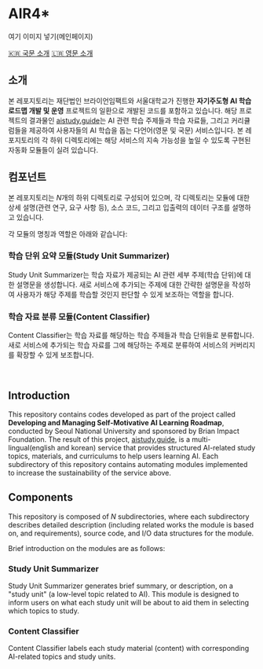 # AIR4*
여기 이미지 넣기(메인페이지)

[🇰🇷 국문 소개](#소개) [🇱🇷 영문 소개](#introduction)

## 소개
본 레포지토리는 재단법인 브라이언임팩트와 서울대학교가 진행한 **자기주도형 AI 학습 로드맵 개발 및 운영** 프로젝트의 일환으로 개발된 코드를 포함하고 있습니다.
해당 프로젝트의 결과물인 [aistudy.guide](http://aistudy.guide:3000)는 AI 관련 학습 주제들과 학습 자료들, 그리고 커리큘럼들을 제공하여 사용자들의 AI 학습을 돕는 다언어(영문 및 국문) 서비스입니다.
본 레포지토리의 각 하위 디렉토리에는 해당 서비스의 지속 가능성을 높일 수 있도록 구현된 자동화 모듈들이 실려 있습니다.

## 컴포넌트
본 레포지토리는 *N*개의 하위 디렉토리로 구성되어 있으며, 각 디렉토리는 모듈에 대한 상세 설명(관련 연구, 요구 사항 등), 소스 코드, 그리고 입출력의 데이터 구조를 설명하고 있습니다.

각 모듈의 명칭과 역할은 아래와 같습니다:

### 학습 단위 요약 모듈(Study Unit Summarizer)
Study Unit Summarizer는 학습 자료가 제공되는 AI 관련 세부 주제(학습 단위)에 대한 설명문을 생성합니다.
새로 서비스에 추가되는 주제에 대한 간략한 설명문을 작성하여 사용자가 해당 주제를 학습할 것인지 판단할 수 있게 보조하는 역할을 합니다.

### 학습 자료 분류 모듈(Content Classifier)
Content Classifier는 학습 자료를 해당하는 학습 주제들과 학습 단위들로 분류합니다.
새로 서비스에 추가되는 학습 자료를 그에 해당하는 주제로 분류하여 서비스의 커버리지를 확장할 수 있게 보조합니다.

<br>

## Introduction
This repository contains codes developed as part of the project called **Developing and Managing Self-Motivative AI Learning Roadmap**, conducted by Seoul National University and sponsored by Brian Impact Foundation.
The result of this project, [aistudy.guide](http://aistudy.guide:3000), is a multi-lingual(english and korean) service that provides structured AI-related study topics, materials, and curriculums to help users learning AI.
Each subdirectory of this repository contains automating modules implemented to increase the sustainability of the service above.

## Components
This repository is composed of *N* subdirectories, where each subdirectory describes detailed description (including related works the module is based on, and requirements), source code, and I/O data structures for the module.

Brief introduction on the modules are as follows:

### Study Unit Summarizer
Study Unit Summarizer generates brief summary, or description, on a "study unit" (a low-level topic related to AI).
This module is designed to inform users on what each study unit will be about to aid them in selecting which topics to study.

### Content Classifier
Content Classifier labels each study material (content) with corresponding AI-related topics and study units.
